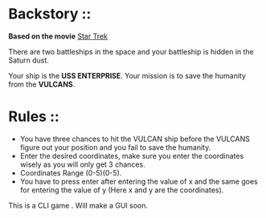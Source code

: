 # Backstory ::

**Based on the movie** [Star Trek](<https://en.wikipedia.org/wiki/Star_Trek_(film)> "Star Trek")

There are two battleships in the space and your battleship is hidden in the Saturn dust.

Your ship is the **USS ENTERPRISE**. Your mission is to save the humanity from the **VULCANS**.

# Rules ::

- You have three chances to hit the VULCAN ship before the VULCANS figure out your position and you fail to save the humanity.
- Enter the desired coordinates, make sure you enter the coordinates wisely as you will only get 3 chances.
- Coordinates Range (0-5)(0-5).
- You have to press enter after entering the value of x and the same goes for entering the value of y (Here x and y are the coordinates).

This is a CLI game . Will make a GUI soon.
